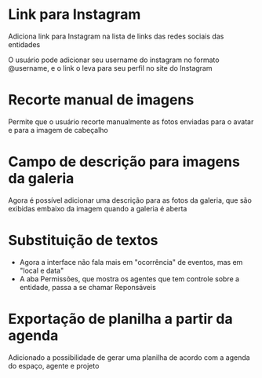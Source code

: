 # Link para Instagram

Adiciona link para Instagram na lista de links das redes sociais das entidades

O usuário pode adicionar seu username do instagram no formato @username, e  o link o leva para seu perfil no site do Instagram


# Recorte manual de imagens

Permite que o usuário recorte manualmente as fotos enviadas para o avatar e para a imagem de cabeçalho


# Campo de descrição para imagens da galeria

Agora é possível adicionar uma descrição para as fotos da galeria, que são exibidas embaixo da imagem quando a galeria é aberta


# Substituição de textos

* Agora a interface não fala mais em "ocorrência" de eventos, mas em "local e data"
* A aba Permissões, que mostra os agentes que tem controle sobre a entidade, passa a se chamar Reponsáveis

# Exportação de planilha a partir da agenda

Adicionado a possibilidade de gerar uma planilha de acordo com a agenda do espaço, agente e projeto